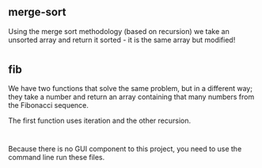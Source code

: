 ## merge-sort

Using the merge sort methodology (based on recursion) we take an unsorted array and return it sorted - it is the same array but modified!

#

## fib

We have two functions that solve the same problem, but in a different way; they take a number and return an array containing that many numbers from the Fibonacci sequence.

The first function uses iteration and the other recursion.

#

Because there is no GUI component to this project, you need to use the command line run these files.
